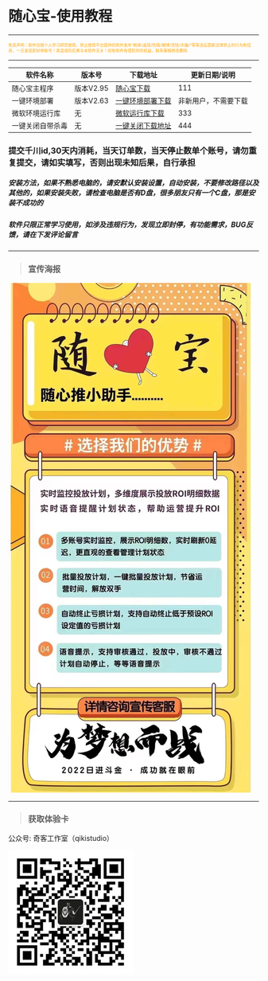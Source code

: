 #  **随心宝-使用教程** 

---
<p style="font-size: 8px; color:orange">免责声明：软件仅限个人学习研究使用，禁止使用平台提供的软件发布“刷单/返现/色情/赌博/洗钱/诈骗/”等等违反国家法律禁止的行为和信息，一旦发现即封停账号！其造成的后果与本软件无关！如有软件有侵犯你的权益，联系客服修改删除.</p>

---

| 软件名称     | 版本号     | 下载地址     | 更新日期/说明    |
|----------|---------|----------|------------|
| 随心宝主程序   | 版本V2.95 | [随心宝下载](https://baoxi.lanzoub.com/iNd4s0odk9re)    | 111        |
| 一键环境部署   | 版本V2.63 | [一键环境部署下载](https://cowtransfer.com/s/4fe95335423b48) | 非新用户，不需要下载 |
| 微软环境运行库  | 无       | [微软运行库下载](https://cowtransfer.com/s/2d5c51a21ddd44)  | 333        |
| 一键关闭自带杀毒 | 无       | [一键关闭下载地址](https://wwt.lanzoub.com/iPUi505wpfgj) | 444        |


### 提交千川id,30天内消耗，当天订单数，当天停止数单个账号，请勿重复提交，请如实填写，否则出现未知后果，自行承担

##### 安装方法，如果不熟悉电脑的，请安默认安装设置，自动安装，不要修改路径以及其他的，如果安装失败，请检查电脑是否有D盘，很多朋友只有一个C盘，那是安装不成功的

##### 软件只限正常学习使用，如涉及违规行为，发现立即封停，有功能需求，BUG反馈，请在下发评论留言

---
> ### 宣传海报
![输入图片说明](SuiXB.assets/SuiXB.jpg)

---
> ### 获取体验卡
公众号: 奇客工作室（qikistudio）

![输入图片说明](../static/gzh.png)